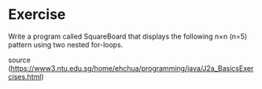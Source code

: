# Exercise

Write a program called SquareBoard that displays the following n×n (n=5) pattern using two nested for-loops.

source (https://www3.ntu.edu.sg/home/ehchua/programming/java/J2a_BasicsExercises.html)
